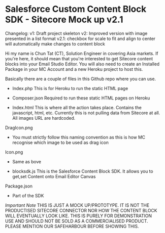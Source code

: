 # Salesforce Custom Content Block SDK - Sitecore Mock up v2.1

Changelog:
v1: 	Draft project skeleton
v2: 	Improved version with image presented in a list format
v2.1:	checkbox for scale to fit and align to center will automatically make changes to content block 


Hi my name is Chun Tat (CT), Solution Engineer in covering Asia markets. If you're here, it should mean that you're interested to get Sitecore content blocks into your Email Studio Editor. You will also need to create an Installed Package in your MC Account and a new Heroku project to host this.

Basically there are a couple of files in this Github repo where you can use. 


- Index.php 
This is for Heroku to run the static HTML page

- Composer.json
Required to run these static HTML pages on Heroku

- Index.html
This is where all the action takes place. Contains the javascript, html, etc. Currently this is not pulling data from Sitecore at all. All images URL are hardcoded.

DragIcon.png
- You must strictly follow this naming convention as this is how MC recognise which image to be used as drag icon

Icon.png
- Same as bove

- blocksdk.js
This is the Salesforce Content Block SDK. It allows you to get,set Content onto Email Editor Canvas

Package.json
- Part of the SDK 

*Important Note*
THIS IS JUST A MOCK UP/PROTOTYPE. IT IS NOT THE PRODUCTISED SITECORE CONNECTOR NOR HOW THE CONTENT BLOCK WILL EVENTUALLY LOOK LIKE. THIS IS PURELY FOR DEMONSTRATION USE AND SHOULD NOT BE SOLD AS A COMMERCIALISED PRODUCT. PLEASE MENTION OUR SAFEHARBOUR BEFORE SHOWING THIS.